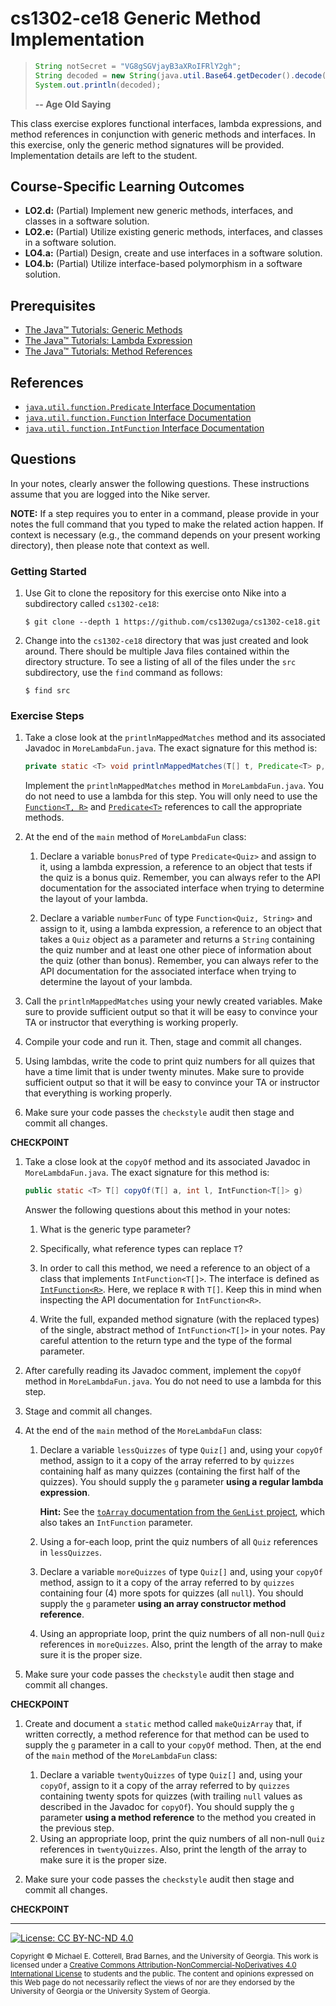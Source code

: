 
# cs1302-ce18 Generic Method Implementation

> ```java
> String notSecret = "VG8gSGVjayB3aXRoIFRlY2gh";
> String decoded = new String(java.util.Base64.getDecoder().decode(notSecret));
> System.out.println(decoded);
> ```
> **-- Age Old Saying**

This class exercise explores functional interfaces, lambda expressions, and method
references in conjunction with generic methods and interfaces. In this exercise, 
only the generic method signatures will be provided. Implementation details are left 
to the student.

## Course-Specific Learning Outcomes

* **LO2.d:** (Partial) Implement new generic methods, interfaces, and classes in a software solution.
* **LO2.e:** (Partial) Utilize existing generic methods, interfaces, and classes in a software solution.
* **LO4.a:** (Partial) Design, create and use interfaces in a software solution.
* **LO4.b:** (Partial) Utilize interface-based polymorphism in a software solution.

## Prerequisites

* [The Java™ Tutorials:  Generic Methods](https://docs.oracle.com/javase/tutorial/extra/generics/methods.html)
* [The Java™ Tutorials:  Lambda Expression](https://docs.oracle.com/javase/tutorial/java/javaOO/lambdaexpressions.html)
* [The Java™ Tutorials:  Method References](https://docs.oracle.com/javase/tutorial/java/javaOO/methodreferences.html)

## References

* [`java.util.function.Predicate` Interface Documentation](https://docs.oracle.com/javase/8/docs/api/java/util/function/Predicate.html)
* [`java.util.function.Function` Interface Documentation](https://docs.oracle.com/javase/8/docs/api/java/util/function/Function.html)
* [`java.util.function.IntFunction` Interface Documentation](https://docs.oracle.com/javase/8/docs/api/java/util/function/IntFunction.html)

## Questions

In your notes, clearly answer the following questions. These instructions assume that you are 
logged into the Nike server. 

**NOTE:** If a step requires you to enter in a command, please provide in your notes the full 
command that you typed to make the related action happen. If context is necessary (e.g., the 
command depends on your present working directory), then please note that context as well.

### Getting Started

1. Use Git to clone the repository for this exercise onto Nike into a subdirectory called `cs1302-ce18`:

   ```
   $ git clone --depth 1 https://github.com/cs1302uga/cs1302-ce18.git
   ```

1. Change into the `cs1302-ce18` directory that was just created and look around. There should be
   multiple Java files contained within the directory structure. To see a listing of all of the 
   files under the `src` subdirectory, use the `find` command as follows:
   
   ```
   $ find src
   ```

### Exercise Steps
   
1. Take a close look at the `printlnMappedMatches` method and its associated Javadoc in `MoreLambdaFun.java`. 
   The exact signature for this method is:
   ```java
   private static <T> void printlnMappedMatches(T[] t, Predicate<T> p, Function<T, String> f)
   ```
   Implement the `printlnMappedMatches` method in `MoreLambdaFun.java`. You do not need to use a lambda for this step.
   You will only need to use the 
   [`Function<T, R>`](https://docs.oracle.com/javase/8/docs/api/java/util/function/Function.html) 
   and 
   [`Predicate<T>`](https://docs.oracle.com/javase/8/docs/api/java/util/function/Predicate.html)
   references to call the appropriate methods.
   
1. At the end of the `main` method of `MoreLambdaFun` class:

   1. Declare a variable `bonusPred` of type `Predicate<Quiz>` and assign to it, using a lambda expression, a reference to
      an object that tests if the quiz is a bonus quiz. Remember, you can always refer to the API documentation
      for the associated interface when trying to determine the layout of your lambda.

   1. Declare a variable `numberFunc` of type `Function<Quiz, String>` and assign to it, using a lambda expression, 
      a reference to an object that takes a `Quiz` object as a parameter and returns a `String` containing
      the quiz number and at least one other piece of information about the quiz (other than bonus).
      Remember, you can always refer to the API documentation for the associated interface when trying 
      to determine the layout of your lambda.
   
1. Call the `printlnMappedMatches` using your newly created variables.
   Make sure to provide sufficient output so that it will be easy to 
   convince your TA or instructor that everything is working properly.
   
1. Compile your code and run it. Then, stage and commit all changes.
   
1. Using lambdas, write the code to print quiz numbers for all quizes that have a time limit that is under
   twenty minutes. Make sure to provide sufficient output so that it will be easy to 
   convince your TA or instructor that everything is working properly.
   
1. Make sure your code passes the `checkstyle` audit then stage and commit all changes.

**CHECKPOINT**

1. Take a close look at the `copyOf` method and its associated Javadoc in `MoreLambdaFun.java`. 
   The exact signature for this method is:
   ```java
   public static <T> T[] copyOf(T[] a, int l, IntFunction<T[]> g)
   ```
   Answer the following questions about this method in your notes:
   
   1. What is the generic type parameter?
   
   1. Specifically, what reference types can replace `T`?
   
   1. In order to call this method, we need a reference to an object of a class that implements 
     `IntFunction<T[]>`. The interface is defined as 
     [`IntFunction<R>`](https://docs.oracle.com/javase/8/docs/api/java/util/function/IntFunction.html). 
     Here, we replace `R` with `T[]`. Keep this in mind when inspecting the API documentation 
     for `IntFunction<R>`.
	 
   1. Write the full, expanded method signature (with the replaced types) of the single, abstract method
      of `IntFunction<T[]>` in your notes. Pay careful attention to the return type and the type of the 
      formal parameter.

1. After carefully reading its Javadoc comment, implement the `copyOf` method in `MoreLambdaFun.java`. 
   You do not need to use a lambda for this step.
   
1. Stage and commit all changes.

1. At the end of the `main` method of the `MoreLambdaFun` class:

   1. Declare a variable `lessQuizzes` of type `Quiz[]` and, using your `copyOf` method, assign to it 
      a copy of the array referred to by `quizzes` containing half as many quizzes (containing
      the first half of the quizzes). You should supply the `g` parameter 
      **using a regular lambda expression**.
      
      **Hint:** See the [`toArray` documentation from the `GenList` project](https://cobweb.cs.uga.edu/~mec/cs1302-genlistadt-doc/cs1302/genlistadt/GenList.html#toArray-java.util.function.IntFunction-),
      which also takes an `IntFunction` parameter.
      
   1. Using a for-each loop, print the quiz numbers of all `Quiz` references in `lessQuizzes`.

   1. Declare a variable `moreQuizzes` of type `Quiz[]` and, using your `copyOf` method, assign to it 
      a copy of the array referred to by `quizzes` containing four (4) more spots for quizzes
      (all `null`). You should supply the `g` parameter **using an array constructor method reference**. 
      
   1. Using an appropriate loop, print the quiz numbers of all non-null `Quiz` references in `moreQuizzes`. 
      Also, print the length of the array to make sure it is the proper size.

1. Make sure your code passes the `checkstyle` audit then stage and commit all changes.

**CHECKPOINT**

1. Create and document a `static` method called `makeQuizArray` that, if written correctly, a method 
   reference for that method can be used to supply the `g` parameter in a call to your
   `copyOf` method. Then, at the end of the `main` method of the `MoreLambdaFun` class:
   
   1. Declare a variable `twentyQuizzes` of type `Quiz[]` and, using your `copyOf`, assign to it 
      a copy of the array referred to by `quizzes` containing twenty spots for quizzes (with 
      trailing `null` values as described in the Javadoc for `copyOf`). You should supply the `g` 
      parameter **using a method reference** to the method you created in the previous step. 
   1. Using an appropriate loop, print the quiz numbers of all non-null `Quiz` references in 
      `twentyQuizzes`. Also, print the length of the array to make sure it is the proper size.
	  
1. Make sure your code passes the `checkstyle` audit then stage and commit all changes.

**CHECKPOINT**

<hr/>

[![License: CC BY-NC-ND 4.0](https://img.shields.io/badge/License-CC%20BY--NC--ND%204.0-lightgrey.svg)](http://creativecommons.org/licenses/by-nc-nd/4.0/)

<small>
Copyright &copy; Michael E. Cotterell, Brad Barnes, and the University of Georgia.
This work is licensed under a <a rel="license" href="http://creativecommons.org/licenses/by-nc-nd/4.0/">Creative Commons Attribution-NonCommercial-NoDerivatives 4.0 International License</a> to students and the public.
The content and opinions expressed on this Web page do not necessarily reflect the views of nor are they endorsed by the University of Georgia or the University System of Georgia.
</small>

